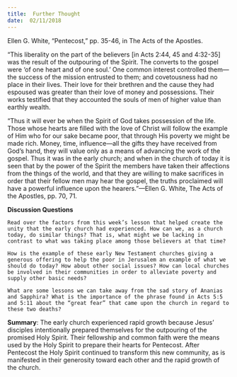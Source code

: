 ```yaml
---
title:  Further Thought
date:  02/11/2018
---
```


Ellen G. White, “Pentecost,” pp. 35-46, in The Acts of the Apostles.

“This liberality on the part of the believers [in Acts 2:44, 45 and 4:32-35] was the result of the outpouring of the Spirit. The converts to the gospel were ‘of one heart and of one soul.’ One common interest controlled them—the success of the mission entrusted to them; and covetousness had no place in their lives. Their love for their brethren and the cause they had espoused was greater than their love of money and possessions. Their works testified that they accounted the souls of men of higher value than earthly wealth.

“Thus it will ever be when the Spirit of God takes possession of the life. Those whose hearts are filled with the love of Christ will follow the example of Him who for our sake became poor, that through His poverty we might be made rich. Money, time, influence—all the gifts they have received from God’s hand, they will value only as a means of advancing the work of the gospel. Thus it was in the early church; and when in the church of today it is seen that by the power of the Spirit the members have taken their affections from the things of the world, and that they are willing to make sacrifices in order that their fellow men may hear the gospel, the truths proclaimed will have a powerful influence upon the hearers.”—Ellen G. White, The Acts of the Apostles, pp. 70, 71.

**Discussion Questions**

`Read over the factors from this week’s lesson that helped create the unity that the early church had experienced. How can we, as a church today, do similar things? That is, what might we be lacking in contrast to what was taking place among those believers at that time?`

`How is the example of these early New Testament churches giving a generous offering to help the poor in Jerusalem an example of what we should do today? How about other social issues? How can local churches be involved in their communities in order to alleviate poverty and supply other basic needs?`

`What are some lessons we can take away from the sad story of Ananias and Sapphira? What is the importance of the phrase found in Acts 5:5 and 5:11 about the “great fear” that came upon the church in regard to these two deaths?`

**Summary**: The early church experienced rapid growth because Jesus’ disciples intentionally prepared themselves for the outpouring of the promised Holy Spirit. Their fellowship and common faith were the means used by the Holy Spirit to prepare their hearts for Pentecost. After Pentecost the Holy Spirit continued to transform this new community, as is manifested in their generosity toward each other and the rapid growth of the church.
